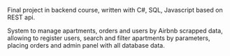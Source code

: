 Final project in backend course, written with C#, SQL, Javascript based on REST api. 

System to manage apartments, orders and users by Airbnb scrapped data, allowing to register users,
search and filter apartments by parameters, placing orders and admin panel with all database data.

